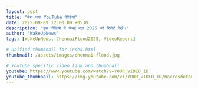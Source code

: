 ```yaml
---
layout: post
title: "मेरा नया YouTube वीडियो"
date: 2025-09-09 12:00:00 +0530
description: "इस वीडियो में चेन्नई बाढ़ 2025 की रिपोर्ट देखें।"
author: "WakeUpNews"
tags: [WakeUpNews, ChennaiFlood2025, VideoReport]

# Unified thumbnail for index.html
thumbnail: /assets/images/chennai-flood.jpg

# YouTube specific video link and thumbnail
youtube: https://www.youtube.com/watch?v=YOUR_VIDEO_ID
youtube_thumbnail: https://img.youtube.com/vi/YOUR_VIDEO_ID/maxresdefault.jpg
---
```

